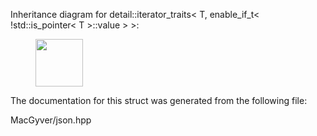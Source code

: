 <div id="structdetail_1_1iterator__traits_3_01_t_00_01enable__if__t_3_01_9std_1_1is__pointer_3_01_t_01_4_1_1value_01_4_01_4">

</div>

<span id="structdetail_1_1iterator__traits_3_01_t_00_01enable__if__t_3_01_9std_1_1is__pointer_3_01_t_01_4_1_1value_01_4_01_4"
label="structdetail_1_1iterator__traits_3_01_t_00_01enable__if__t_3_01_9std_1_1is__pointer_3_01_t_01_4_1_1value_01_4_01_4"></span>
Inheritance diagram for detail::iterator_traits$<$ T, enable_if_t$<$
!std::is_pointer$<$ T $>$::value $>$ $>$:

<figure>
<div class="center">
<img
src="structdetail_1_1iterator__traits_3_01_t_00_01enable__if__t_3_01_9std_1_1is__pointer_3_01_t_01_4_1_1value_01_4_01_4"
style="height:2cm" />
</div>
</figure>

The documentation for this struct was generated from the following file:

<div class="DoxyCompactItemize">

MacGyver/json.hpp

</div>
